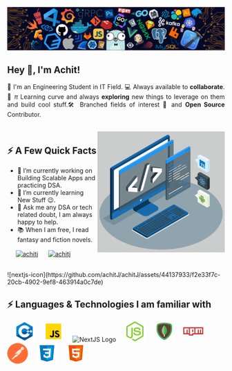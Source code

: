 <img src="./assets/header_.png">
<h2>Hey 👋, I'm Achit!</h2>

<p align="Justify"> 🤘 I'm an Engineering Student in IT Field. 💻 Always available to <strong>collaborate</strong>. 🤝 <i>π</i> Learning curve and always <b>exploring</b> new things to leverage on them and build cool stuff.🛠️ Branched fields of interest 🌴 and <b>Open Source</b> Contributor.</p>

<br>


<img align="right" height="280" src="./assets/techstack.gif"/>

<div>
<h2>⚡️ A Few Quick Facts</h2>
<ul>
<li>🔭 I’m currently working on Building Scalable Apps and  practicing DSA.
<li>🌱 I’m currently learning New Stuff 😉.
<li>💬 Ask me any DSA or tech related doubt, I am always happy to help.
<li>📚 When I am free, I read fantasy and fiction novels.
</ul>

<p align="left">
&nbsp;&nbsp;&nbsp;&nbsp; <a href="https://linkedin.com/in/achitj" target="_blank"><img align="center" src="https://raw.githubusercontent.com/rahuldkjain/github-profile-readme-generator/master/src/images/icons/Social/linked-in-alt.svg" alt="achitj" height="30" width="40" /></a>
&nbsp;&nbsp;&nbsp;&nbsp; <a href="https://www.leetcode.com/achitj" target="_blank"><img align="center" src="https://raw.githubusercontent.com/rahuldkjain/github-profile-readme-generator/master/src/images/icons/Social/leet-code.svg" alt="achitj" height="30" width="40" /></a>
</p>
</div>

<br>
![nextjs-icon](https://github.com/achitJ/achitJ/assets/44137933/f2e33f7c-20cb-4902-9ef8-463914a0c7de)

## ⚡️ Languages & Technologies I am familiar with
<p>
&nbsp;&nbsp;&nbsp;&nbsp;<img src="./assets/c++.svg" alt="C++" width="48" height="48"/>
&nbsp;&nbsp;&nbsp;&nbsp;<img src="./assets/javascript.svg" alt="JavaScript Logo" width="48" height="48"/>
&nbsp;&nbsp;&nbsp;&nbsp;<img src="https://github.com/achitJ/achitJ/assets/44137933/f2e33f7c-20cb-4902-9ef8-463914a0c7de" alt="NextJS Logo" width="48" height="48"/>
&nbsp;&nbsp;&nbsp;&nbsp;<img src="./assets/nodejs.svg" alt="Node JS" width="48" height="48"/>
&nbsp;&nbsp;&nbsp;&nbsp;<img src="./assets/mongodb.svg" alt="Node JS" width="48" height="48"/>
&nbsp;&nbsp;&nbsp;&nbsp;<img src="./assets/npm.svg" alt="Node JS" width="48" height="48"/>
&nbsp;&nbsp;&nbsp;&nbsp;<img src="./assets/postman.png" alt="Node JS" width="48" height="48"/>
&nbsp;&nbsp;&nbsp;&nbsp;<img src="./assets/css3.svg" alt="CSS" width="48" height="48"/>
&nbsp;&nbsp;&nbsp;&nbsp;<img src="./assets/html-5.svg" alt="HTML" width="48" height="48"/>
</p>
